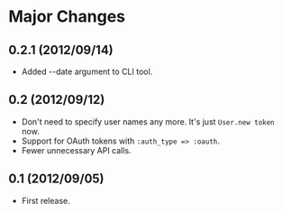 # Major Changes

## 0.2.1 (2012/09/14)

- Added --date argument to CLI tool.

## 0.2 (2012/09/12)

- Don't need to specify user names any more. It's just `User.new token` now.
- Support for OAuth tokens with `:auth_type => :oauth`.
- Fewer unnecessary API calls.

## 0.1 (2012/09/05)

- First release.
